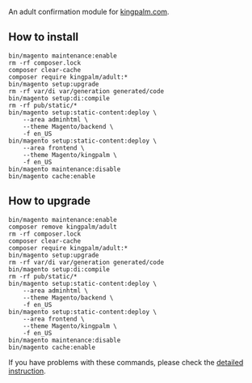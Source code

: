 An adult confirmation module for [kingpalm.com](https://kingpalm.com).

## How to install
```
bin/magento maintenance:enable
rm -rf composer.lock
composer clear-cache
composer require kingpalm/adult:*
bin/magento setup:upgrade
rm -rf var/di var/generation generated/code
bin/magento setup:di:compile
rm -rf pub/static/*
bin/magento setup:static-content:deploy \
	--area adminhtml \
	--theme Magento/backend \
	-f en_US
bin/magento setup:static-content:deploy \
	--area frontend \
	--theme Magento/kingpalm \
	-f en_US
bin/magento maintenance:disable
bin/magento cache:enable
```

## How to upgrade
```
bin/magento maintenance:enable
composer remove kingpalm/adult
rm -rf composer.lock
composer clear-cache
composer require kingpalm/adult:*
bin/magento setup:upgrade
rm -rf var/di var/generation generated/code
bin/magento setup:di:compile
rm -rf pub/static/*
bin/magento setup:static-content:deploy \
	--area adminhtml \
	--theme Magento/backend \
	-f en_US
bin/magento setup:static-content:deploy \
	--area frontend \
	--theme Magento/kingpalm \
	-f en_US
bin/magento maintenance:disable
bin/magento cache:enable
```

If you have problems with these commands, please check the [detailed instruction](https://mage2.pro/t/263).